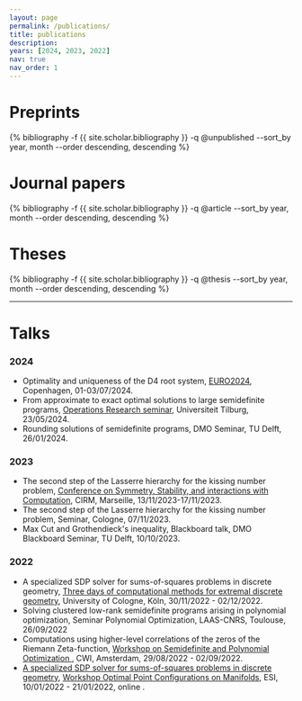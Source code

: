 ```yaml
---
layout: page
permalink: /publications/
title: publications
description: 
years: [2024, 2023, 2022]
nav: true
nav_order: 1
---
```


<div class="publications">


<h1 class="bibliography">Preprints</h1>

{% bibliography -f {{ site.scholar.bibliography }} -q @unpublished --sort_by year, month --order descending, descending %}

<h1 class="bibliography">Journal papers</h1>

{% bibliography -f {{ site.scholar.bibliography }} -q @article --sort_by year, month --order descending, descending %}

<h1 class="bibliography">Theses</h1>

{% bibliography -f {{ site.scholar.bibliography }} -q @thesis --sort_by year, month --order descending, descending %}

</div>

---

# Talks

### 2024
 - Optimality and uniqueness of the D4 root system, <a href="https://euro2024cph.dk/programme/conference-program">EURO2024</a>, Copenhagen, 01-03/07/2024.
 - From approximate to exact optimal solutions to large semidefinite programs, <a href="https://www.tilburguniversity.edu/about/schools/economics-and-management/news-and-events/seminars/operations-research">Operations Research seminar</a>, Universiteit Tilburg, 23/05/2024.
 - Rounding solutions of semidefinite programs, DMO Seminar, TU Delft, 26/01/2024.

### 2023
 - The second step of the Lasserre hierarchy for the kissing number problem, <a href="https://conferences.cirm-math.fr/2892.html">Conference on Symmetry, Stability, and interactions with Computation</a>, CIRM, Marseille, 13/11/2023-17/11/2023.
 - The second step of the Lasserre hierarchy for the kissing number problem, Seminar, Cologne, 07/11/2023.
 - Max Cut and Grothendieck's inequality, Blackboard talk, DMO Blackboard Seminar, TU Delft, 10/10/2023.


### 2022
 - A specialized SDP solver for sums-of-squares problems in discrete geometry, <a href="http://www.mi.uni-koeln.de/opt/three-days-of-computational-methods-for-extremal-discrete-geometry/"> Three days of computational methods for extremal discrete geometry</a>, University of Cologne, K&ouml;ln, 30/11/2022 - 02/12/2022.
 - Solving clustered low-rank semidefinite programs arising in polynomial optimization, Seminar Polynomial Optimization, LAAS-CNRS, Toulouse, 26/09/2022
 - Computations using higher-level correlations of the zeros of the Riemann Zeta-function, <a href="https://event.cwi.nl/semester-programs/2022/PolOpt/indexW1.html"> Workshop on Semidefinite and Polynomial Optimization </a>, CWI, Amsterdam, 29/08/2022 - 02/09/2022.
 - <a href="https://www.esi.ac.at/events/t634/">A specialized SDP solver for sums-of-squares problems in discrete geometry</a>, <a  href="https://www.esi.ac.at/events/e427/">Workshop Optimal Point Configurations on Manifolds</a>, ESI, 10/01/2022 - 21/01/2022, online .

